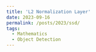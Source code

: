 ```yaml
---
title: 'L2 Normalization Layer'
date: 2023-09-16
permalink: /posts/2023/ssd/
tags:
  - Mathematics
  - Object Detection
---
```


